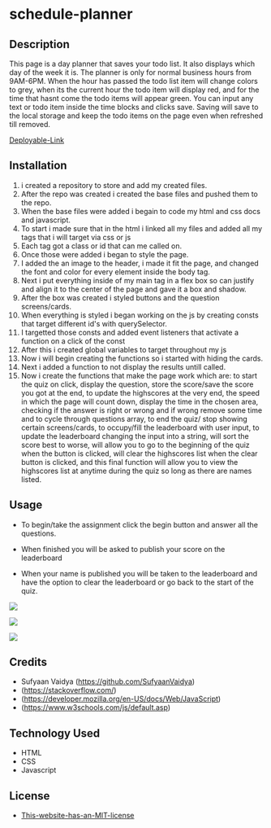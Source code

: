 # schedule-planner

## Description 

This page is a day planner that saves your todo list. It also displays which day of the week it is. The planner is only for normal business hours from 9AM-6PM. When the hour has passed the todo list item will change colors to grey, when its the current hour the todo item will display red, and for the time that hasnt come the todo items will appear green. You can input any text or todo item inside the time blocks and clicks save. Saving will save to the local storage and keep the todo items on the page even when refreshed till removed.


[Deployable-Link](https://sufyaanvaidya.github.io/code-quiz/)

## Installation

1. i created a repository to store and add my created files.
2. After the repo was created i created the base files and pushed them to the repo.
3. When the base files were added i begain to code my html and css docs and javascript.
4. To start i made sure that in the html i linked all my files and added all my tags that i will target via css or js
5. Each tag got a class or id that can me called on.
6. Once those were added i began to style the page.
7. I added the an image to the header, i made it fit the page, and changed the font and color for every element inside the body tag.
8. Next i put everything inside of my main tag in a flex box so can justify and align it to the center of the page and gave it a box and shadow.
9. After the box was created i styled buttons and the question screens/cards.
10. When everything is styled i began working on the js by creating consts that target different id's with querySelector.
11. I targetted those consts and added event listeners that activate a function on a click of the const
12. After this i created global variables to target throughout my js
13. Now i will begin creating the functions so i started with hiding the cards.
14. Next i added a function to not display the results untill called.
15. Now i create the functions that make the page work which are: to start the quiz on click, display the question, store the score/save the score you got at the end, to update the highscores at the very end, the speed in which the page will count down, display the time in the chosen area, checking if the answer is right or wrong and if wrong remove some time and to cycle through questions array, to end the quiz/ stop showing certain screens/cards, to occupy/fill the leaderboard with user input, to update the leaderboard changing the input into a string, will sort the score best to worse, will allow you to go to the beginning of the quiz when the button is clicked, will clear the highscores list when the clear button is clicked, and this final function will allow you to view the highscores list at anytime during the quiz so long as there are names listed.

## Usage 
- To begin/take the assignment click the begin button and answer all the questions.

- When finished you will be asked to publish your score on the leaderboard

- When your name is published you will be taken to the leaderboard and have the option to clear the leaderboard or go back to the start of the quiz.


![](./assets/images/Untitled_%20Jun%2028%2C%202022%205_12%20PM.gif)

![](./assets/images/code-2.PNG)

![](./assets/images/code-1.PNG)




## Credits

- Sufyaan Vaidya (https://github.com/SufyaanVaidya)
- (https://stackoverflow.com/)
- (https://developer.mozilla.org/en-US/docs/Web/JavaScript)
- (https://www.w3schools.com/js/default.asp)




## Technology Used

- HTML
- CSS
- Javascript

## License

- [This-website-has-an-MIT-license](https://github.com/SufyaanVaidya/code-quiz/blob/main/LICENSE)